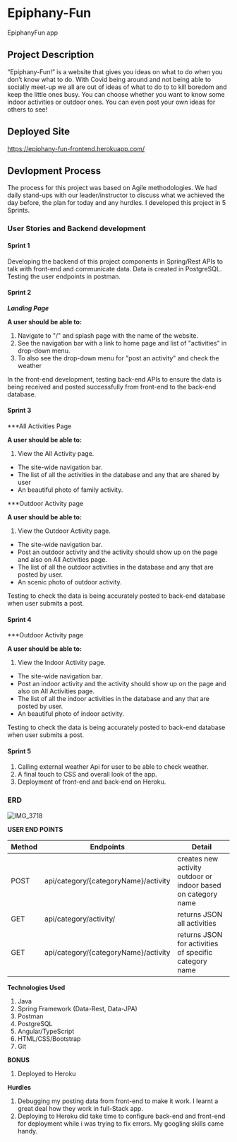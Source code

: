 # Epiphany-Fun
EpiphanyFun app 

## Project Description
“Epiphany-Fun!” is a website that gives you ideas on what to do when you don’t know what to do. With Covid being around and not being able to socially meet-up we all are out of ideas of what to do to to kill boredom and keep the little ones busy. You can choose whether you want to know some indoor activities or outdoor ones. You can even post your own ideas for others to see!

## Deployed Site
https://epiphany-fun-frontend.herokuapp.com/

## Devlopment Process
The process for this project was based on Agile methodologies. We had daily stand-ups with our leader/instructor to discuss what we achieved the day before, the plan for today and any hurdles. I developed this project in 5 Sprints.


### User Stories and Backend development


#### Sprint 1
Developing the backend of this project components in Spring/Rest APIs to talk with front-end and communicate data. Data is created in PostgreSQL. Testing the user endpoints in postman. 


#### Sprint 2 

***Landing Page***

**A user should be able to:**

1. Navigate to "/" and splash page with the name of the website.
2. See the navigation bar with a link to home page and list of "activities" in drop-down menu.
3. To also see the drop-down menu for "post an activity" and check the weather

In the front-end development, testing back-end APIs to ensure the data is being received and posted successfully from front-end to the back-end database.

#### Sprint 3

***All Activities Page

**A user should be able to:**

1. View the All Activity page.
  * The site-wide navigation bar.
  * The list of all the activities in the database and any that are shared by user
  * An beautiful photo of family activity.

***Outdoor Activity page

**A user should be able to:**

1. View the Outdoor Activity page.
  * The site-wide navigation bar.
  * Post an outdoor activity and the activity should show up on the page and also on All Activities page.
  * The list of all the outdoor activities in the database and any that are posted by user.
  * An scenic photo of outdoor activity.

Testing to check the data is being accurately posted to back-end database when user submits a post.
 

#### Sprint 4


***Outdoor Activity page

**A user should be able to:**

1. View the Indoor Activity page.
  * The site-wide navigation bar.
  * Post an indoor activity and the activity should show up on the page and also on All Activities page.
  * The list of all the indoor activities in the database and any that are posted by user.
  * An beautiful photo of indoor activity.

Testing to check the data is being accurately posted to back-end database when user submits a post.

#### Sprint 5

1. Calling external weather Api for user to be able to check weather.
2. A final touch to CSS and overall look of the app.
3. Deployment of front-end and back-end on Heroku.


### ERD

![IMG_3718](https://user-images.githubusercontent.com/94148009/152540742-1e339478-86e1-4d32-895a-096dcd4f4d69.PNG)


**USER END POINTS**

|     Method    |   Endpoints                                   | Detail                           |
| ------------- | -----------------------------------           |--------------------------------- | 
|       POST    | api/category/{categoryName}/activity             | creates new activity outdoor or indoor based on category name                |
|       GET     | api/category/activity/             | returns JSON all activities           |
|       GET     | api/category/{categoryName}/activity    | returns JSON for activities of specific category name        |

****Technologies Used****
1. Java
2. Spring Framework (Data-Rest, Data-JPA)
3. Postman
4. PostgreSQL
5. Angular/TypeScript
6. HTML/CSS/Bootstrap
7. Git

**BONUS**

1) Deployed to Heroku

**Hurdles**

1. Debugging my posting data from front-end to make it work. I learnt a great deal how they work in full-Stack app.
2. Deploying to Heroku did take time to configure back-end and front-end for deployment while i was trying to fix errors. My googling skills came handy.



